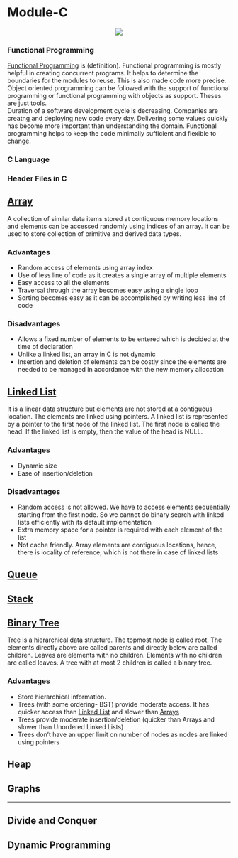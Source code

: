 # Module-C

<p align = "center">
<img src= "https://user-images.githubusercontent.com/42912140/131544901-9fcaa55b-1597-4bb3-a374-a6a8b866f6b7.png">
<p>


### Functional Programming
[Functional Programming](/https://www.oreilly.com/library/view/functional-programming-for/9781449312657/ch01.html) is (definition). Functional programming is mostly helpful in creating concurrent programs. It helps to determine the boundaries for the modules to reuse. This is also made code more precise.     
Object oriented programming can be followed with the support of functional programming or functional programming with objects as support. Theses are just tools.    
Duration of a software development cycle is decreasing. Companies are creatng and deploying new code every day. Delivering some values quickly has become more important than understanding the domain. Functional programming helps to keep the code minimally sufficient and flexible to change.    

### C Language

### Header Files in C

  
  
  
## [Array](Array)
A collection of similar data items stored at contiguous memory locations and elements can be accessed randomly using indices of an array. It can be used to store collection of primitive and derived data types.

### Advantages
* Random access of elements using array index
* Use of less line of code as it creates a single array of multiple elements
* Easy access to all the elements
* Traversal through the array becomes easy using a single loop
* Sorting becomes easy as it can be accomplished by writing less line of code

### Disadvantages

* Allows a fixed number of elements to be entered which is decided at the time of declaration
* Unlike a linked list, an array in C is not dynamic
* Insertion and deletion of elements can be costly since the elements are needed to be managed in accordance with the new memory allocation

## [Linked List](Linked_List)
It is a linear data structure but elements are not stored at a contiguous location. The elements are linked using pointers. A linked list is represented by a pointer to the first node of the linked list. The first node is called the head. If the linked list is empty, then the value of the head is NULL. 

### Advantages
* Dynamic size 
* Ease of insertion/deletion

### Disadvantages
* Random access is not allowed. We have to access elements sequentially starting from the first node. So we cannot do binary search with linked lists efficiently with its default implementation
* Extra memory space for a pointer is required with each element of the list
* Not cache friendly. Array elements are contiguous locations, hence, there is locality of reference, which is not there in case of linked lists

## [Queue](Queue)

## [Stack](Stack)

## [Binary Tree](Binary_Tree)
Tree is a hierarchical data structure. The topmost node is called root. The elements directly above are called parents and directly below are called children. Leaves are elements with no children. Elements with no children are called leaves. A tree with at most 2 children is called a binary tree.

### Advantages
* Store hierarchical information.
* Trees (with some ordering- BST) provide moderate access. It has quicker access than [Linked List](Linked_List) and slower than [Arrays](Array)
* Trees provide moderate insertion/deletion (quicker than Arrays and slower than Unordered Linked Lists)
* Trees don’t have an upper limit on number of nodes as nodes are linked using pointers


## Heap

## Graphs
  
---

## Divide and Conquer
  
## Dynamic Programming

